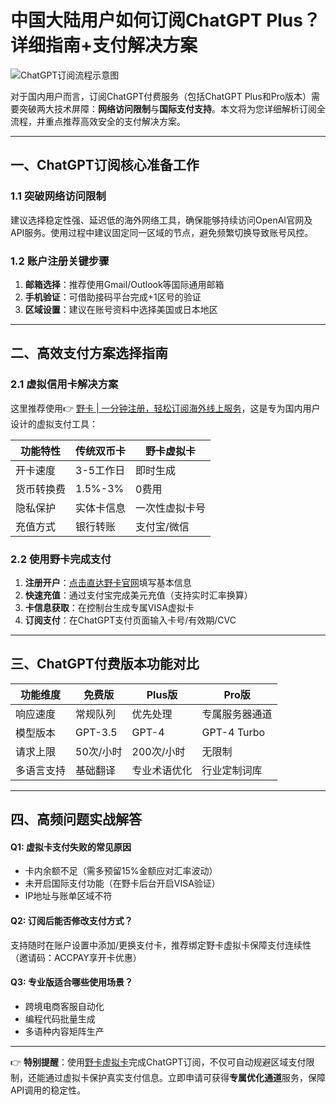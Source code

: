 # 中国大陆用户如何订阅ChatGPT Plus？详细指南+支付解决方案

![ChatGPT订阅流程示意图](https://via.placeholder.com/800x400)

对于国内用户而言，订阅ChatGPT付费服务（包括ChatGPT Plus和Pro版本）需要突破两大技术屏障：**网络访问限制**与**国际支付支持**。本文将为您详细解析订阅全流程，并重点推荐高效安全的支付解决方案。

---

## 一、ChatGPT订阅核心准备工作

### 1.1 突破网络访问限制
建议选择稳定性强、延迟低的海外网络工具，确保能够持续访问OpenAI官网及API服务。使用过程中建议固定同一区域的节点，避免频繁切换导致账号风控。

### 1.2 账户注册关键步骤
1. **邮箱选择**：推荐使用Gmail/Outlook等国际通用邮箱
2. **手机验证**：可借助接码平台完成+1区号的验证
3. **区域设置**：建议在账号资料中选择美国或日本地区

---

## 二、高效支付方案选择指南

### 2.1 虚拟信用卡解决方案
这里推荐使用👉 [野卡 | 一分钟注册，轻松订阅海外线上服务](https://bbtdd.com/yeka)，这是专为国内用户设计的虚拟支付工具：

| 功能特性        | 传统双币卡 | 野卡虚拟卡 |
|----------------|-----------|----------------|
| 开卡速度        | 3-5工作日  | 即时生成        |
| 货币转换费      | 1.5%-3%   | 0费用          |
| 隐私保护        | 实体卡信息 | 一次性虚拟卡号  |
| 充值方式        | 银行转账   | 支付宝/微信     |

### 2.2 使用野卡完成支付
1. **注册开户**：[点击直达野卡官网](https://bbtdd.com/yeka)填写基本信息
2. **快速充值**：通过支付宝完成美元充值（支持实时汇率换算）
3. **卡信息获取**：在控制台生成专属VISA虚拟卡
4. **订阅支付**：在ChatGPT支付页面输入卡号/有效期/CVC

---

## 三、ChatGPT付费版本功能对比

| 功能维度       | 免费版      | Plus版            | Pro版              |
|---------------|------------|-------------------|--------------------|
| 响应速度       | 常规队列    | 优先处理          | 专属服务器通道      |
| 模型版本       | GPT-3.5    | GPT-4             | GPT-4 Turbo        |
| 请求上限       | 50次/小时   | 200次/小时         | 无限制             |
| 多语言支持     | 基础翻译     | 专业术语优化       | 行业定制词库        |

---

## 四、高频问题实战解答

#### Q1: 虚拟卡支付失败的常见原因
- 卡内余额不足（需多预留15%金额应对汇率波动）
- 未开启国际支付功能（在野卡后台开启VISA验证）
- IP地址与账单区域不符

#### Q2: 订阅后能否修改支付方式？
支持随时在账户设置中添加/更换支付卡，推荐绑定野卡虚拟卡保障支付连续性（邀请码：ACCPAY享开卡优惠）

#### Q3: 专业版适合哪些使用场景？
- 跨境电商客服自动化
- 编程代码批量生成
- 多语种内容矩阵生产

---

👉 **特别提醒**：使用[野卡虚拟卡](https://bbtdd.com/yeka)完成ChatGPT订阅，不仅可自动规避区域支付限制，还能通过虚拟卡保护真实支付信息。立即申请可获得**专属优化通道**服务，保障API调用的稳定性。